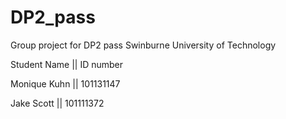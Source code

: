 # DP2_pass
Group project for DP2 pass
Swinburne University of Technology

Student Name || ID number

Monique Kuhn || 101131147

Jake Scott || 101111372